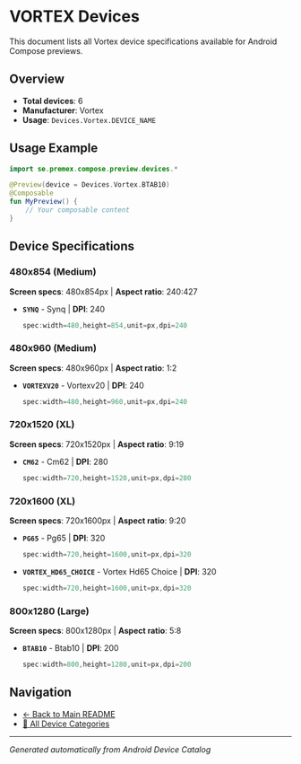 # VORTEX Devices

This document lists all Vortex device specifications available for Android Compose previews.

## Overview

- **Total devices**: 6
- **Manufacturer**: Vortex
- **Usage**: `Devices.Vortex.DEVICE_NAME`

## Usage Example

```kotlin
import se.premex.compose.preview.devices.*

@Preview(device = Devices.Vortex.BTAB10)
@Composable
fun MyPreview() {
    // Your composable content
}
```

## Device Specifications

### 480x854 (Medium)

**Screen specs**: 480x854px | **Aspect ratio**: 240:427

- **`SYNQ`** - Synq | **DPI**: 240
  ```kotlin
  spec:width=480,height=854,unit=px,dpi=240
  ```

### 480x960 (Medium)

**Screen specs**: 480x960px | **Aspect ratio**: 1:2

- **`VORTEXV20`** - Vortexv20 | **DPI**: 240
  ```kotlin
  spec:width=480,height=960,unit=px,dpi=240
  ```

### 720x1520 (XL)

**Screen specs**: 720x1520px | **Aspect ratio**: 9:19

- **`CM62`** - Cm62 | **DPI**: 280
  ```kotlin
  spec:width=720,height=1520,unit=px,dpi=280
  ```

### 720x1600 (XL)

**Screen specs**: 720x1600px | **Aspect ratio**: 9:20

- **`PG65`** - Pg65 | **DPI**: 320
  ```kotlin
  spec:width=720,height=1600,unit=px,dpi=320
  ```

- **`VORTEX_HD65_CHOICE`** - Vortex Hd65 Choice | **DPI**: 320
  ```kotlin
  spec:width=720,height=1600,unit=px,dpi=320
  ```

### 800x1280 (Large)

**Screen specs**: 800x1280px | **Aspect ratio**: 5:8

- **`BTAB10`** - Btab10 | **DPI**: 200
  ```kotlin
  spec:width=800,height=1280,unit=px,dpi=200
  ```

## Navigation

- [← Back to Main README](../../README.md)
- [📱 All Device Categories](../README.md)

---
*Generated automatically from Android Device Catalog*
